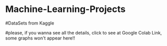 # Machine-Learning-Projects

#DataSets from Kaggle

#please, if you wanna see all the details, click to see at Google Colab Link, some graphs won't appear here!!
